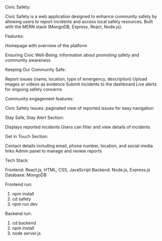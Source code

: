 Civic Safety:

Civic Safety is a web application designed to enhance community safety by allowing users to report incidents and access local safety resources. Built with the MERN stack (MongoDB, Express, React, Node.js).

Features:

Homepage with overview of the platform

Ensuring Civic Well-Being: information about promoting safety and community awareness

Keeping Our Community Safe:

Report issues (name, location, type of emergency, description) Upload images or videos as evidence Submit incidents to the dashboard Live alerts for ongoing safety concerns

Community engagement features:

Civic Safety Issues: paginated view of reported issues for easy navigation

Stay Safe, Stay Alert Section:

Displays reported incidents Users can filter and view details of incidents

Get in Touch Section:

Contact details including email, phone number, location, and social media links Admin panel to manage and review reports

Tech Stack:

Frontend: React.js, HTML, CSS, JavaScript Backend: Node.js, Express.js Database: MongoDB

Frontend run:

1. npm install
2. cd safety
3. npm run dev
   
Backend run:

1. cd backend
2. npm install
3. node server.js
